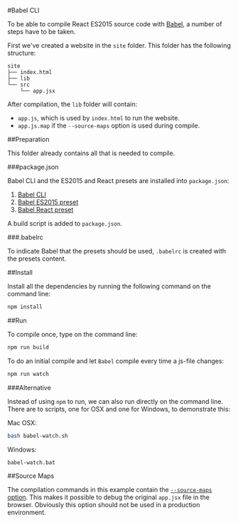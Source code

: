 #Babel CLI

To be able to compile React ES2015 source code with [Babel](http://babeljs.io), a number of steps have to be taken.

First we've created a website in the `site` folder. This folder has the following structure:
```
site
├── index.html
├── lib
└── src
    └── app.jsx
```

After compilation, the `lib` folder will contain:
* `app.js`, which is used by `index.html` to run the website.
* `app.js.map` if the `--source-maps` option is used during compile.

##Preparation

This folder already contains all that is needed to compile.

###package.json

Babel CLI and the ES2015 and React presets are installed into `package.json`:
1. [Babel CLI](http://babeljs.io/docs/setup/#babel_cli)
2. [Babel ES2015 preset](http://babeljs.io/docs/plugins/preset-es2015/)
3. [Babel React preset](http://babeljs.io/docs/plugins/preset-react/)

A build script is added to `package.json`.

###.babelrc

To indicate Babel that the presets should be used, `.babelrc` is created with the presets content.

##Install

Install all the dependencies by running the following command on the command line:
```sh
npm install
```

##Run

To compile once, type on the command line:
```sh
npm run build
```

To do an initial compile and let `Babel` compile every time a js-file changes:
```sh
npm run watch
```

###Alternative

Instead of using `npm` to run, we can also run directly on the command line. There are to scripts, one for OSX and one for Windows, to demonstrate this:

Mac OSX:
```sh
bash babel-watch.sh
```

Windows:
```bat
babel-watch.bat
```

##Source Maps

The compilation commands in this example contain the [`--source-maps` option](https://babeljs.io/docs/usage/cli/#compile-with-source-maps). This makes it possible to debug the original `app.jsx` file in the browser. Obviously this option should not be used in a production environment.
